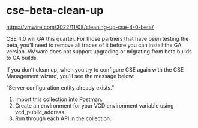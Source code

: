 # cse-beta-clean-up

https://vmwire.com/2022/11/08/cleaning-up-cse-4-0-beta/

CSE 4.0 will GA this quarter. For those partners that have been testing the beta, you’ll need to remove all traces of it before you can install the GA version. VMware does not support upgrading or migrating from beta builds to GA builds.

If you don’t clean up, when you try to configure CSE again with the CSE Management wizard, you’ll see the message below:

“Server configuration entity already exists.”

1. Import this collection into Postman.
2. Create an environment for your VCD environment variable using vcd_public_address
3. Run through each API in the collection.
